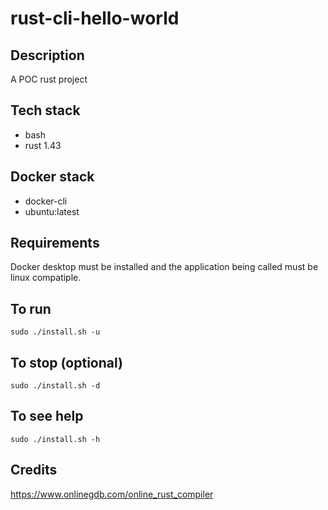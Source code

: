 # rust-cli-hello-world

## Description
A POC rust project

## Tech stack
- bash
- rust 1.43

## Docker stack
- docker-cli
- ubuntu:latest

## Requirements
Docker desktop must be installed and the application
being called must be linux compatiple.

## To run
`sudo ./install.sh -u`

## To stop (optional)
`sudo ./install.sh -d`

## To see help
`sudo ./install.sh -h`

## Credits
https://www.onlinegdb.com/online_rust_compiler
